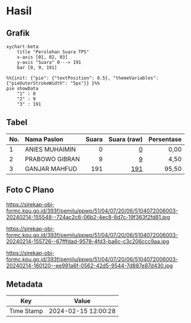 # Hasil

## Grafik

```mermaid
xychart-beta
    title "Perolehan Suara TPS"
    x-axis [01, 02, 03]
    y-axis "Suara" 0 --> 191
    bar [0, 9, 191]
```

```mermaid
%%{init: {"pie": {"textPosition": 0.5}, "themeVariables": {"pieOuterStrokeWidth": "5px"}} }%%
pie showData
    "1" : 0
    "2" : 9
    "3" : 191
```

## Tabel

| No. | Nama Paslon    | Suara | Suara (raw) | Persentase |
|:--- |:-------------- | -----:| -----------:| ----------:|
| 1   | ANIES MUHAIMIN | 0     | [0][p-1]    | 0,00       |
| 2   | PRABOWO GIBRAN | 9     | [9][p-2]    | 4,50       |
| 3   | GANJAR MAHFUD  | 191   | [191][p-3]  | 95,50      |


[p-1]: https://github.com/gigit-pemilu/pemilu-2024-51-bali/blob/main/pilpres/hitung-suara/sub/51-bali/sub/04-gianyar/sub/07-payangan/sub/2006-kerta/sub/003-tps/sub/paslon-1.txt
[p-2]: https://github.com/gigit-pemilu/pemilu-2024-51-bali/blob/main/pilpres/hitung-suara/sub/51-bali/sub/04-gianyar/sub/07-payangan/sub/2006-kerta/sub/003-tps/sub/paslon-2.txt
[p-3]: https://github.com/gigit-pemilu/pemilu-2024-51-bali/blob/main/pilpres/hitung-suara/sub/51-bali/sub/04-gianyar/sub/07-payangan/sub/2006-kerta/sub/003-tps/sub/paslon-3.txt

## Foto C Plano

https://sirekap-obj-formc.kpu.go.id/393f/pemilu/ppwp/51/04/07/20/06/5104072006003-20240214-155548--724ac2c6-06b2-4ec8-8d7c-19f363f2fd81.jpg

https://sirekap-obj-formc.kpu.go.id/393f/pemilu/ppwp/51/04/07/20/06/5104072006003-20240214-155726--67fffdad-9578-4fd3-ba6c-c3c206ccc9aa.jpg

https://sirekap-obj-formc.kpu.go.id/393f/pemilu/ppwp/51/04/07/20/06/5104072006003-20240214-160120--ee991a6f-0562-42d5-9544-7d887e87d430.jpg


## Metadata

| Key        | Value               |
| ---------- | ------------------- |
| Time Stamp | 2024-02-15 12:00:28 |



